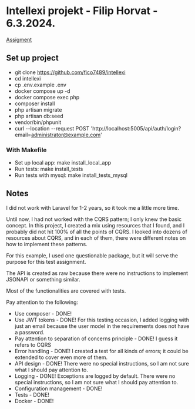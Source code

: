 # Intellexi projekt - Filip Horvat - 6.3.2024.

[Assigment](/docs/assignment.docx)

## Set up project

- git clone https://github.com/fico7489/intellexi
- cd intellexi
- cp .env.example .env
- docker compose up -d
- docker compose exec php
- composer install
- php artisan migrate
- php artisan db:seed
- vendor/bin/phpunit
- curl --location --request POST 'http://localhost:5005/api/auth/login?email=administrator@example.com'

### With Makefile

- Set up local app: make install_local_app
- Run tests:  make install_tests
- Run tests with mysql:  make install_tests_mysql


## Notes

I did not work with Laravel for 1-2 years, so it took me a little more time.

Until now, I had not worked with the CQRS pattern; I only knew the basic concept.
In this project, I created a mix using resources that I found, and I probably did not hit 100% of all the points of CQRS. 
I looked into dozens of resources about CQRS, and in each of them, there were different notes on how to implement these patterns.

For this example, I used one questionable package, but it will serve the purpose for this test assignment.

The API is created as raw because there were no instructions to implement JSONAPI or something similar.

Most of the functionalities are covered with tests.


Pay attention to the following:
- Use composer - DONE!
- Use JWT tokens - DONE! For this testing occasion, I added logging with just an email because the user model in the requirements does not have a password.
- Pay attention to separation of concerns principle - DONE! I guess it refers to CQRS
- Error handling - DONE! I created a test for all kinds of errors; it could be extended to cover even more of them.
- API design - DONE! There were no special instructions, so I am not sure what I should pay attention to.
- Logging - DONE! Exceptions are logged by default. There were no special instructions, so I am not sure what I should pay attention to.
- Configuration management - DONE!
- Tests - DONE!
- Docker - DONE!

